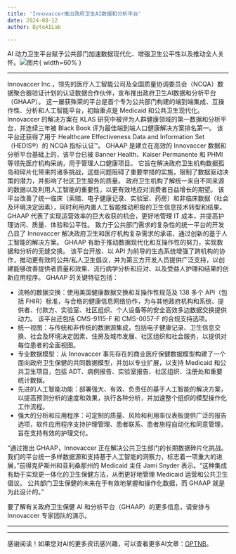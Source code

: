 ```yaml
---
title: 'Innovaccer推出政府卫生AI数据和分析平台'
date: 2024-08-12
author: ByteAILab

---
```


AI 动力卫生平台赋予公共部门加速数据现代化、增强卫生公平性以及推动全人关怀。![图片](https://ai-techpark.com/wp-content/uploads/2024/08/Innovaccer-960x540.jpg){ width=60% }

---

Innovaccer Inc.，领先的医疗人工智能公司及全国质量协调委员会（NCQA）数据聚合器验证计划的认证数据合作伙伴，宣布推出政府卫生AI数据和分析平台（GHAAP）。 这一屡获殊荣的平台是首个专为公共部门构建的端到端集成、互操作性、分析和人工智能平台，初始重点是 Medicaid 和公共卫生现代化。 Innovaccer 的解决方案在 KLAS 研究中被评为人群健康领域的第一数据和分析平台，并连续三年被 Black Book 评为最佳端到端人口健康解决方案排名第一。 该平台还获得了用于 Healthcare Effectiveness Data and Information Set（HEDIS®）的 NCQA 指标认证™。
GHAAP 是建立在高效的 Innovaccer 数据和分析平台基础上的，该平台已被 Banner Health、Kaiser Permanente 和 PHMI 等领先医疗机构采纳，用于管理人口健康项目。 它旨在解决政府卫生机构数据孤岛和碎片化带来的诸多挑战，这些问题阻碍了重要举措的实施，限制了数据驱动决策的潜力，并影响了社区卫生服务的质量。
政府卫生机构了解统一来自不同来源的数据以及利用人工智能的重要性，以更有效地应对消费者日益增长的期望。 该平台改善了统一临床（索赔、电子健康记录、实验室、药房）和非临床数据（社会及环境决定因素），同时利用内置人工智能推动积极的卫生信息技术转型和结果。 GHAAP 代表了实现运营效率的巨大收获的机会，更好地管理 IT 成本，并提高护理访问、质量、体验和公平性。
致力于公共部门需求的复杂性的统一平台的开发凸显了 Innovaccer 解决政府卫生和医疗机构复杂需求的承诺，通过创新的基于人工智能的解决方案。 GHAAP 有助于推动数据现代化和互操作性的努力，实现数据和分析的无缝交换。 该平台开放、以 API 为前导的生态系统增强了跨机构的协作，推动更有效的公共/私人卫生倡议，并为第三方开发人员提供广泛支持，以创建能够改善提供者质量和效果、流行病学分析和应对、以及受益人护理和结果的创新应用程序。
GHAAP 的关键特征包括：
- 流畅的数据交换：使用美国健康数据交换和互操作性规范及 138 多个 API（包括 FHIR）标准，与合格的健康信息网络协作，为与其他政府机构和系统、提供者、付款方、实验室、社区组织、个人设备等的安全高效多边数据交换提供动力。 该平台还包括 CMS-9115-F 和 CMS-0057-F 的合规支持选项。
- 统一视图：与传统和非传统的数据源集成，包括电子健康记录、卫生信息交换、社会及环境决定因素、住房及城市发展、社区组织和社会服务，以提供对每位患者的全面视图。
- 专业数据模型：从 Innovaccer 事先存在的商业医疗保健数据模型构建了一个面向政府卫生保健的共同数据模型，并加以专业扩展，以支持 Medicaid 和公共卫生项目，包括 ADT、病例报告、实验室报告、社区组织、注册处和重要统计数据。
- 先进的人工智能功能：部署强大、有效、负责任的基于人工智能的解决方案，以提高预测分析的速度和效果，执行各种分析，并加速整个组织的模型操作化工作流程。
- 强大的分析和应用程序：可定制的质量、风险和利用率仪表板提供广泛的报告选项，软件应用程序支持护理管理、患者联系、患者旅程自动化和同意管理，旨在支持有效的护理交付。

“通过推出 GHAAP，Innovaccer 正在解决公共卫生部门的长期数据碎片化挑战。 我们的平台统一多样数据源和支持基于人工智能的洞察力，标志着一项重大的进展，”前得克萨斯州和亚利桑那州的 Medicaid 主任 Jami Snyder 表示。“这种集成有助于实现更一体化的卫生保健方法，从而更好地管理 Medicaid 运营和公共卫生倡议。 公共部门卫生保健的未来在于有效地掌握和操作化数据，而 GHAAP 就是为此设计的。”

要了解有关政府卫生保健 AI 和分析平台（GHAAP）的更多信息，请安排与 Innovaccer 专家团队的演示。

---
---
感谢阅读！如果您对AI的更多资讯感兴趣，可以查看更多AI文章：[GPTNB](https://gptnb.com)。